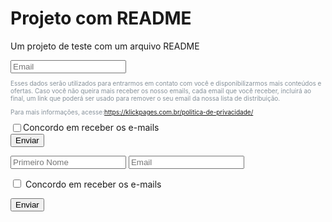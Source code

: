 # Projeto com README
Um projeto de teste com um arquivo README 


<style></style>
  <form klicksend-form-id='pluA801'  method="post" action="//handler.send.hotmart.com/subscription/pluA801">
      <input type="email" autocomplete="off" name="email" id="email" placeholder="Email" value="" required>
<div klicksend-gdpr-text style="font-size: 10px; color: #86919a; margin-bottom: 5px; text-align: left;"><p> Esses dados serão utilizados para entrarmos em contato com você e disponibilizarmos mais conteúdos e ofertas. Caso você não queira mais receber os nosso emails, cada email que você receber, incluirá ao final, um link que poderá ser usado para remover o seu email da nossa lista de distribuição. </p><p> Para mais informações, acesse:<a href="https://klickpages.com.br/politica-de-privacidade/" target="_blank" rel="noopener">https://klickpages.com.br/politica-de-privacidade/</a> </p> </div><div style='width: 100%; display: flex'>  <input type="checkbox" autocomplete="off" name="gdpr" id="gdpr" placeholder="Concordo em receber os e-mails" value="Concordo em receber os e-mails" required> <label for="gdpr"> Concordo em receber os e-mails </label></div>
    <div style="position: absolute; left: -5000px;" aria-hidden="true">
    <input type="text" name="b_pluA801" tabindex="-1" value="">
  </div>
    <button klicksend-form-submit-id='pluA801' >Enviar</button>
  </form>


<style></style>
  <form klicksend-form-id='Mou57dr'  method="post" action="//handler.send.hotmart.com/subscription/Mou57dr">
      <input type="text" autocomplete="off" name="first_name" id="first_name" placeholder="Primeiro Nome" value="" >
  <input type="email" autocomplete="off" name="email" id="email" placeholder="Email" value="" required>

<div style='width: 100%; display: flex'> 

 <input type="checkbox" autocomplete="off" name="gdpr" id="gdpr" placeholder="Concordo em receber os e-mails" value="Concordo em receber os e-mails" required> <label for="gdpr"> Concordo em receber os e-mails </label>
 </div>

  <div style="position: absolute; left: -5000px;" aria-hidden="true">
    <input type="text" name="b_Mou57dr" tabindex="-1" value="">
  </div>
    <button klicksend-form-submit-id='Mou57dr' >Enviar</button>
  </form>

  <script>
jQuery(document).ready(function(){

jQuery("input[name='text']").hide();

    jQuery(".jet-form-builder__submit").click(function(){
        var nome = jQuery("input[name='nome']").val();
        var whatsApp = jQuery("input[name='whatsapp']").val();
        var email = jQuery("input[name='email']").val();
        var servico = jQuery("input[name='service_id']").val();
        var data = jQuery("input[name='data']").val();
        var valor = jQuery("input[name='valor']").val();
        var mensagem = `Olá meu nome é ${nome}, e eu gostaria de fazer um agendamentode ${service_id},para o dia ${data}`;
        jQuery("input[name='text']").val(mensagem);
    });
});

</script>